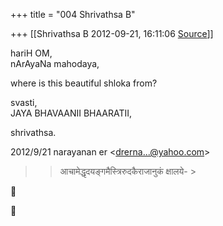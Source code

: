 +++
title = "004 Shrivathsa B"

+++
[[Shrivathsa B	2012-09-21, 16:11:06 [Source](https://groups.google.com/g/bvparishat/c/WSZQPhP-ADs)]]



hariH OM,  
nArAyaNa mahodaya,  
  
 where is this beautiful shloka from?  
  
svasti,  
 JAYA BHAVAANII BHAARATII,  

shrivathsa.  
  

2012/9/21 narayanan er \<[drerna...@yahoo.com]()\>  

> 
> > 
> > आचामेद्धृदयङ्गमैस्त्रिरुदकैराजानुकं क्षालये- >
> 
> > 





